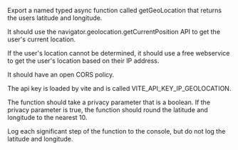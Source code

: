 Export a named typed async function called getGeoLocation that returns the users latitude and longitude.

It should use the navigator.geolocation.getCurrentPosition API to get the user's current location.

If the user's location cannot be determined, it should use a free webservice to get the user's location based on their IP address. 

It should have an open CORS policy. 

The api key is loaded by vite and is called VITE_API_KEY_IP_GEOLOCATION.

The function should take a privacy parameter that is a boolean. If the privacy parameter is true, the function should round the latitude and longitude to the nearest 10.

Log each significant step of the function to the console, but do not log the latitude and longitude.
